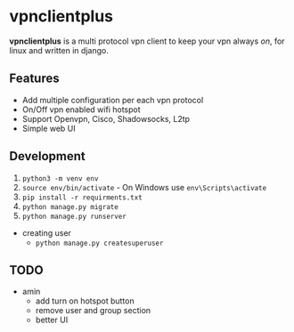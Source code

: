 # vpnclientplus
**vpnclientplus** is a multi protocol vpn client to keep your vpn always *on*, for linux and written in django.

## Features
- Add multiple configuration per each vpn protocol
- On/Off vpn enabled wifi hotspot
- Support Openvpn, Cisco, Shadowsocks, L2tp
- Simple web UI

## Development
1. `python3 -m venv env`
2. `source env/bin/activate` - On Windows use `env\Scripts\activate`
3. `pip install -r requirments.txt`
4. `python manage.py migrate`
5. `python manage.py runserver`

- creating user
  - `python manage.py createsuperuser`

## TODO
- amin
  - add turn on hotspot button
  - remove user and group section
  - better UI
